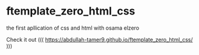 # ftemplate_zero_html_css
the first apllication of css and html with osama elzero

Check it out  ((( https://abdullah-tamer9.github.io/ftemplate_zero_html_css/ )))
